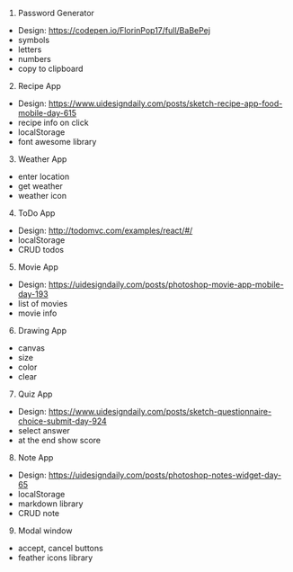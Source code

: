 1. Password Generator
- Design: https://codepen.io/FlorinPop17/full/BaBePej
- symbols
- letters
- numbers
- copy to clipboard

2. Recipe App
- Design: https://www.uidesigndaily.com/posts/sketch-recipe-app-food-mobile-day-615
- recipe info on click
- localStorage
- font awesome library

3. Weather App
- enter location
- get weather
- weather icon

4. ToDo App
- Design: http://todomvc.com/examples/react/#/
- localStorage
- CRUD todos

5. Movie App
- Design: https://uidesigndaily.com/posts/photoshop-movie-app-mobile-day-193
- list of movies
- movie info

6. Drawing App
- canvas
- size
- color
- clear

7. Quiz App
- Design: https://www.uidesigndaily.com/posts/sketch-questionnaire-choice-submit-day-924
- select answer
- at the end show score

8. Note App
- Design: https://uidesigndaily.com/posts/photoshop-notes-widget-day-65
- localStorage
- markdown library
- CRUD note

9. Modal window
- accept, cancel buttons
- feather icons library 